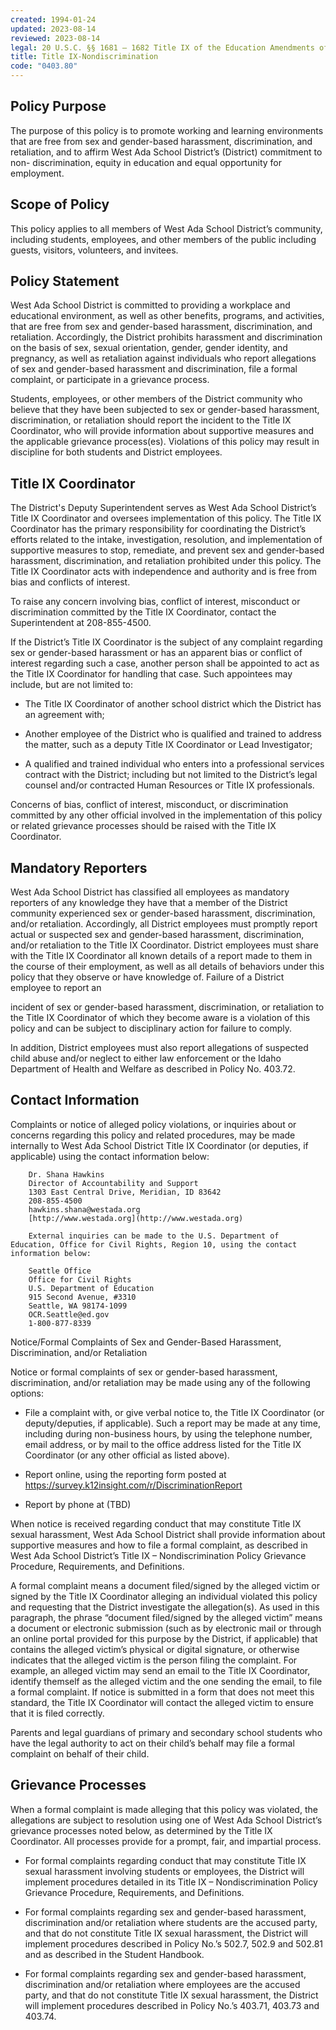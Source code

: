 ```yaml
---
created: 1994-01-24
updated: 2023-08-14
reviewed: 2023-08-14
legal: 20 U.S.C. §§ 1681 – 1682 Title IX of the Education Amendments of 1972,34 CFR Part 106 Nondiscrimination on the Basis of Sex in Education Programs or Activities Receiving Federal,Financial Assistance
title: Title IX-Nondiscrimination
code: "0403.80"
---
```


## Policy Purpose

The purpose of this policy is to promote working and learning environments that are free from sex and gender-based harassment, discrimination, and retaliation, and to affirm West Ada School District’s (District) commitment to non- discrimination, equity in education and equal opportunity for employment.

## Scope of Policy

This policy applies to all members of West Ada School District’s community, including students, employees, and other members of the public including guests, visitors, volunteers, and invitees.

## Policy Statement

West Ada School District is committed to providing a workplace and educational environment, as well as other benefits, programs, and activities, that are free from sex and gender-based harassment, discrimination, and retaliation. Accordingly, the District prohibits harassment and discrimination on the basis of sex, sexual orientation, gender, gender identity, and pregnancy, as well as retaliation against individuals who report allegations of sex and gender-based harassment and discrimination, file a formal complaint, or participate in a grievance process.

Students, employees, or other members of the District community who believe that they have been subjected to sex or gender-based harassment, discrimination, or retaliation should report the incident to the Title IX Coordinator, who will provide information about supportive measures and the applicable grievance process(es). Violations of this policy may result in discipline for both students and District employees.

## Title IX Coordinator

The District's Deputy Superintendent serves as West Ada School District’s Title IX Coordinator and oversees implementation of this policy. The Title IX Coordinator has the primary responsibility for coordinating the District’s efforts related to the intake, investigation, resolution, and implementation of supportive measures to stop, remediate, and prevent sex and gender-based harassment, discrimination, and retaliation prohibited under this policy. The Title IX Coordinator acts with independence and authority and is free from bias and conflicts of interest.

To raise any concern involving bias, conflict of interest, misconduct or discrimination committed by the Title IX Coordinator, contact the Superintendent at 208-855-4500.

If the District’s Title IX Coordinator is the subject of any complaint regarding sex or gender-based harassment or has an apparent bias or conflict of interest regarding such a case, another person shall be appointed to act as the Title IX Coordinator for handling that case. Such appointees may include, but are not limited to:

- The Title IX Coordinator of another school district which the District has an agreement with;

- Another employee of the District who is qualified and trained to address the matter, such as a deputy Title IX Coordinator or Lead Investigator;

- A qualified and trained individual who enters into a professional services contract with the District; including but not limited to the District’s legal counsel and/or contracted Human Resources or Title IX professionals.

Concerns of bias, conflict of interest, misconduct, or discrimination committed by any other official involved in the implementation of this policy or related grievance processes should be raised with the Title IX Coordinator.

## Mandatory Reporters

West Ada School District has classified all employees as mandatory reporters of any knowledge they have that a member of the District community experienced sex or gender-based harassment, discrimination, and/or retaliation. Accordingly, all District employees must promptly report actual or suspected sex and gender-based harassment, discrimination, and/or retaliation to the Title IX Coordinator. District employees must share with the Title IX Coordinator all known details of a report made to them in the course of their employment, as well as all details of behaviors under this policy that they observe or have knowledge of. Failure of a District employee to report an

incident of sex or gender-based harassment, discrimination, or retaliation to the Title IX Coordinator of which they become aware is a violation of this policy and can be subject to disciplinary action for failure to comply.

In addition, District employees must also report allegations of suspected child abuse and/or neglect to either law enforcement or the Idaho Department of Health and Welfare as described in Policy No. 403.72.

## Contact Information

Complaints or notice of alleged policy violations, or inquiries about or concerns regarding this policy and related procedures, may be made internally to West Ada School District Title IX Coordinator (or deputies, if applicable) using the contact information below:

```
    Dr. Shana Hawkins
    Director of Accountability and Support
    1303 East Central Drive, Meridian, ID 83642
    208-855-4500
    hawkins.shana@westada.org
    [http://www.westada.org](http://www.westada.org)

    External inquiries can be made to the U.S. Department of Education, Office for Civil Rights, Region 10, using the contact information below:

    Seattle Office
    Office for Civil Rights
    U.S. Department of Education
    915 Second Avenue, #3310
    Seattle, WA 98174-1099
    OCR.Seattle@ed.gov
    1-800-877-8339
```

Notice/Formal Complaints of Sex and Gender-Based Harassment, Discrimination, and/or Retaliation

Notice or formal complaints of sex or gender-based harassment, discrimination, and/or retaliation may be made using any of the following options:

- File a complaint with, or give verbal notice to, the Title IX Coordinator (or deputy/deputies, if applicable). Such a report may be made at any time, including during non-business hours, by using the telephone number, email address, or by mail to the office address listed for the Title IX Coordinator (or any other official as listed above).

- Report online, using the reporting form posted at https://survey.k12insight.com/r/DiscriminationReport

- Report by phone at (TBD)

When notice is received regarding conduct that may constitute Title IX sexual harassment, West Ada School District shall provide information about supportive measures and how to file a formal complaint, as described in West Ada School District’s Title IX – Nondiscrimination Policy Grievance Procedure, Requirements, and Definitions.

A formal complaint means a document filed/signed by the alleged victim or signed by the Title IX Coordinator alleging an individual violated this policy and requesting that the District investigate the allegation(s). As used in this paragraph, the phrase “document filed/signed by the alleged victim” means a document or electronic submission (such as by electronic mail or through an online portal provided for this purpose by the District, if applicable) that contains the alleged victim’s physical or digital signature, or otherwise indicates that the alleged victim is the person filing the complaint. For example, an alleged victim may send an email to the Title IX Coordinator, identify themself as the alleged victim and the one sending the email, to file a formal complaint. If notice is submitted in a form that does not meet this standard, the Title IX Coordinator will contact the alleged victim to ensure that it is filed correctly.

Parents and legal guardians of primary and secondary school students who have the legal authority to act on their child’s behalf may file a formal complaint on behalf of their child.

## Grievance Processes

When a formal complaint is made alleging that this policy was violated, the allegations are subject to resolution using one of West Ada School District’s grievance processes noted below, as determined by the Title IX Coordinator. All processes provide for a prompt, fair, and impartial process.

- For formal complaints regarding conduct that may constitute Title IX sexual harassment involving students or employees, the District will implement procedures detailed in its Title IX – Nondiscrimination Policy Grievance Procedure, Requirements, and Definitions.

- For formal complaints regarding sex and gender-based harassment, discrimination and/or retaliation where students are the accused party, and that do not constitute Title IX sexual harassment, the District will implement procedures described in Policy No.’s 502.7, 502.9 and 502.81 and as described in the Student Handbook.

- For formal complaints regarding sex and gender-based harassment, discrimination and/or retaliation where employees are the accused party, and that do not constitute Title IX sexual harassment, the District will implement procedures described in Policy No.’s 403.71, 403.73 and 403.74.

